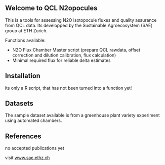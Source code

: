 ## Welcome to QCL N2opocules

This is a tools for assessing N2O isotopocule fluxes and quality assurance from QCL data. Its developped by the Sustainable Agroecosystem (SAE) group at ETH Zurich.

Functions available:
- N2O Flux Chamber Master script (prepare QCL rawdata, offset correction and dilution calibration, flux calculation)
- Minimal required flux for reliable delta estimates

## Installation

its only a R script, that has not been turned into a function yet!


## Datasets

The sample dataset available is from a greenhouse plant variety experiment using automated chambers. 


## References 

no accepted publications yet

visit www.sae.ethz.ch
